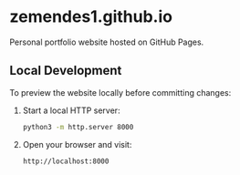 # zemendes1.github.io

Personal portfolio website hosted on GitHub Pages.

## Local Development

To preview the website locally before committing changes:

1. Start a local HTTP server:
   ```bash
   python3 -m http.server 8000
   ```

2. Open your browser and visit:
   ```
   http://localhost:8000
   ```
